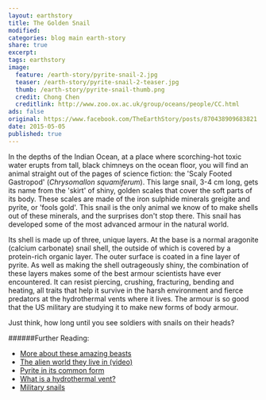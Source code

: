 ```yaml
---
layout: earthstory
title: The Golden Snail
modified:
categories: blog main earth-story
share: true
excerpt:
tags: earthstory
image:
  feature: /earth-story/pyrite-snail-2.jpg
  teaser: /earth-story/pyrite-snail-2-teaser.jpg
  thumb: /earth-story/pyrite-snail-thumb.png
  credit: Chong Chen
  creditlink: http://www.zoo.ox.ac.uk/group/oceans/people/CC.html
ads: false
original: https://www.facebook.com/TheEarthStory/posts/870438909683821
date: 2015-05-05
published: true
---
```


In the depths of the Indian Ocean, at a place where scorching-hot toxic water erupts from tall, black chimneys on the ocean floor, you will find an animal straight out of the pages of science fiction: the 'Scaly Footed Gastropod' (*Chrysomallon squamiferum*). This large snail, 3-4 cm long, gets its name from the 'skirt' of shiny, golden scales that cover the soft parts of its body. These scales are made of the iron sulphide minerals greigite and pyrite, or 'fools gold'. This snail is the only animal we know of to make shells out of these minerals, and the surprises don't stop there. This snail has developed some of the most advanced armour in the natural world.

Its shell is made up of three, unique layers. At the base is a normal aragonite (calcium carbonate) snail shell, the outside of which is covered by a protein-rich organic layer. The outer surface is coated in a fine layer of pyrite. As well as making the shell outrageously shiny, the combination of these layers makes some of the best armour scientists have ever encountered. It can resist piercing, crushing, fracturing, bending and heating, all traits that help it survive in the harsh environment and fierce predators at the hydrothermal vents where it lives. The armour is so good that the US military are studying it to make new forms of body armour.

Just think, how long until you see soldiers with snails on their heads?

######Further Reading:
* [More about these amazing beasts](http://goo.gl/2ZqEtN)
* [The alien world they live in (video)](http://goo.gl/pAAbXh)
* [Pyrite in its common form](http://goo.gl/AiqOEw)
* [What is a hydrothermal vent?](http://goo.gl/SHHGmu)
* [Military snails](http://goo.gl/YLKV9N)
